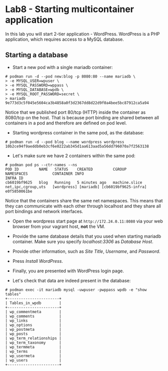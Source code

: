 # Lab8 - Starting multicontainer application
In this lab you will start 2-tier application - WordPress.  WordPress is a PHP application, which requires access to a MySQL database.

## Starting a database

- Start a new pod with a single mariadb container:

```
# podman run -d --pod new:blog -p 8080:80 --name mariadb \
> -e MYSQL_USER=wpuser \
> -e MYSQL_PASSWORD=wppass \
> -e MYSQL_DATABASE=wpdb \
> -e MYSQL_ROOT_PASSWORD=secret \
> mariadb
9e773d3c5f045e5604ca3b4858a0f3d2367dd8d22d9f0a4bee5bc87912ca5a94
```

Notice that we published port 80/tcp (HTTP) inside the container as 8080/tcp on the host. That is because port binding are shared between all containers in a pod and therefore are defined on pod level.

- Starting wordpress container in the same pod, as the database:

```
# podman run -d --pod blog --name wordpress wordpress
10b2ce94f9aeddb0eb3cf6e0222ab345d1aa613aad5a56dd796070a7f2563138
```

- Let's make sure we have 2 containers within the same pod:

```
# podman pod ps --ctr-names --ns
POD ID         NAME   STATUS    CREATED         CGROUP          NAMESPACES           CONTAINER INFO                                INFRA ID
cb6019bf9625   blog   Running   5 minutes ago   machine.slice   net,ipc,cgroup,uts   [wordpress] [mariadb] [cb6019bf9625-infra]    e0f5850061be
```

Notice that the containers share the same net namespaces. This means that they can communicate with each other through localhost and they share all port bindings and network interfaces.

- Open the wordpress start page at `http://172.24.0.11:8080` via your web browser from your vagrant host, **not** the VM.

- Provide the same database details that you used when starting mariadb container. Make sure you specify *localhost:3306* as *Database Host*.

- Provide other information, such as *Site Title*, *Username*, and *Password*.

- Press *Install WordPress*.

- Finally, you are presented with WordPress login page.

- Let's check that data are indeed present in the database:

```
# podman exec -it mariadb mysql -uwpuser -pwppass wpdb -e "show tables"
+-----------------------+
| Tables_in_wpdb        |
+-----------------------+
| wp_commentmeta        |
| wp_comments           |
| wp_links              |
| wp_options            |
| wp_postmeta           |
| wp_posts              |
| wp_term_relationships |
| wp_term_taxonomy      |
| wp_termmeta           |
| wp_terms              |
| wp_usermeta           |
| wp_users              |
+-----------------------+
```
